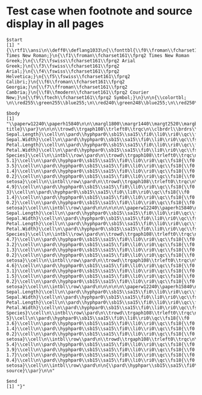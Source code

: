 # Test case when footnote and source display in all pages

    $start
    [1] "{\\rtf1\\ansi\n\\deff0\\deflang1033\n{\\fonttbl{\\f0\\froman\\fcharset161\\fprq2 Times New Roman;}\n{\\f1\\froman\\fcharset161\\fprq2 Times New Roman Greek;}\n{\\f2\\fswiss\\fcharset161\\fprq2 Arial Greek;}\n{\\f3\\fswiss\\fcharset161\\fprq2 Arial;}\n{\\f4\\fswiss\\fcharset161\\fprq2 Helvetica;}\n{\\f5\\fswiss\\fcharset161\\fprq2 Calibri;}\n{\\f6\\froman\\fcharset161\\fprq2 Georgia;}\n{\\f7\\ffroman\\fcharset161\\fprq2 Cambria;}\n{\\f8\\fmodern\\fcharset161\\fprq2 Courier New;}\n{\\f9\\ftech\\fcharset161\\fprq2 Symbol;}\n}\n\n{\\colortbl; \n\\red255\\green255\\blue255;\n\\red240\\green248\\blue255;\n\\red250\\green235\\blue215;\n\\red255\\green239\\blue219;\n\\red238\\green223\\blue204;\n\\red205\\green192\\blue176;\n\\red139\\green131\\blue120;\n\\red127\\green255\\blue212;\n\\red127\\green255\\blue212;\n\\red118\\green238\\blue198;\n\\red102\\green205\\blue170;\n\\red69\\green139\\blue116;\n\\red240\\green255\\blue255;\n\\red240\\green255\\blue255;\n\\red224\\green238\\blue238;\n\\red193\\green205\\blue205;\n\\red131\\green139\\blue139;\n\\red245\\green245\\blue220;\n\\red255\\green228\\blue196;\n\\red255\\green228\\blue196;\n\\red238\\green213\\blue183;\n\\red205\\green183\\blue158;\n\\red139\\green125\\blue107;\n\\red0\\green0\\blue0;\n\\red255\\green235\\blue205;\n\\red0\\green0\\blue255;\n\\red0\\green0\\blue255;\n\\red0\\green0\\blue238;\n\\red0\\green0\\blue205;\n\\red0\\green0\\blue139;\n\\red138\\green43\\blue226;\n\\red165\\green42\\blue42;\n\\red255\\green64\\blue64;\n\\red238\\green59\\blue59;\n\\red205\\green51\\blue51;\n\\red139\\green35\\blue35;\n\\red222\\green184\\blue135;\n\\red255\\green211\\blue155;\n\\red238\\green197\\blue145;\n\\red205\\green170\\blue125;\n\\red139\\green115\\blue85;\n\\red95\\green158\\blue160;\n\\red152\\green245\\blue255;\n\\red142\\green229\\blue238;\n\\red122\\green197\\blue205;\n\\red83\\green134\\blue139;\n\\red127\\green255\\blue0;\n\\red127\\green255\\blue0;\n\\red118\\green238\\blue0;\n\\red102\\green205\\blue0;\n\\red69\\green139\\blue0;\n\\red210\\green105\\blue30;\n\\red255\\green127\\blue36;\n\\red238\\green118\\blue33;\n\\red205\\green102\\blue29;\n\\red139\\green69\\blue19;\n\\red255\\green127\\blue80;\n\\red255\\green114\\blue86;\n\\red238\\green106\\blue80;\n\\red205\\green91\\blue69;\n\\red139\\green62\\blue47;\n\\red100\\green149\\blue237;\n\\red255\\green248\\blue220;\n\\red255\\green248\\blue220;\n\\red238\\green232\\blue205;\n\\red205\\green200\\blue177;\n\\red139\\green136\\blue120;\n\\red0\\green255\\blue255;\n\\red0\\green255\\blue255;\n\\red0\\green238\\blue238;\n\\red0\\green205\\blue205;\n\\red0\\green139\\blue139;\n\\red0\\green0\\blue139;\n\\red0\\green139\\blue139;\n\\red184\\green134\\blue11;\n\\red255\\green185\\blue15;\n\\red238\\green173\\blue14;\n\\red205\\green149\\blue12;\n\\red139\\green101\\blue8;\n\\red169\\green169\\blue169;\n\\red0\\green100\\blue0;\n\\red169\\green169\\blue169;\n\\red189\\green183\\blue107;\n\\red139\\green0\\blue139;\n\\red85\\green107\\blue47;\n\\red202\\green255\\blue112;\n\\red188\\green238\\blue104;\n\\red162\\green205\\blue90;\n\\red110\\green139\\blue61;\n\\red255\\green140\\blue0;\n\\red255\\green127\\blue0;\n\\red238\\green118\\blue0;\n\\red205\\green102\\blue0;\n\\red139\\green69\\blue0;\n\\red153\\green50\\blue204;\n\\red191\\green62\\blue255;\n\\red178\\green58\\blue238;\n\\red154\\green50\\blue205;\n\\red104\\green34\\blue139;\n\\red139\\green0\\blue0;\n\\red233\\green150\\blue122;\n\\red143\\green188\\blue143;\n\\red193\\green255\\blue193;\n\\red180\\green238\\blue180;\n\\red155\\green205\\blue155;\n\\red105\\green139\\blue105;\n\\red72\\green61\\blue139;\n\\red47\\green79\\blue79;\n\\red151\\green255\\blue255;\n\\red141\\green238\\blue238;\n\\red121\\green205\\blue205;\n\\red82\\green139\\blue139;\n\\red47\\green79\\blue79;\n\\red0\\green206\\blue209;\n\\red148\\green0\\blue211;\n\\red255\\green20\\blue147;\n\\red255\\green20\\blue147;\n\\red238\\green18\\blue137;\n\\red205\\green16\\blue118;\n\\red139\\green10\\blue80;\n\\red0\\green191\\blue255;\n\\red0\\green191\\blue255;\n\\red0\\green178\\blue238;\n\\red0\\green154\\blue205;\n\\red0\\green104\\blue139;\n\\red105\\green105\\blue105;\n\\red105\\green105\\blue105;\n\\red30\\green144\\blue255;\n\\red30\\green144\\blue255;\n\\red28\\green134\\blue238;\n\\red24\\green116\\blue205;\n\\red16\\green78\\blue139;\n\\red178\\green34\\blue34;\n\\red255\\green48\\blue48;\n\\red238\\green44\\blue44;\n\\red205\\green38\\blue38;\n\\red139\\green26\\blue26;\n\\red255\\green250\\blue240;\n\\red34\\green139\\blue34;\n\\red220\\green220\\blue220;\n\\red248\\green248\\blue255;\n\\red255\\green215\\blue0;\n\\red255\\green215\\blue0;\n\\red238\\green201\\blue0;\n\\red205\\green173\\blue0;\n\\red139\\green117\\blue0;\n\\red218\\green165\\blue32;\n\\red255\\green193\\blue37;\n\\red238\\green180\\blue34;\n\\red205\\green155\\blue29;\n\\red139\\green105\\blue20;\n\\red190\\green190\\blue190;\n\\red0\\green0\\blue0;\n\\red3\\green3\\blue3;\n\\red5\\green5\\blue5;\n\\red8\\green8\\blue8;\n\\red10\\green10\\blue10;\n\\red13\\green13\\blue13;\n\\red15\\green15\\blue15;\n\\red18\\green18\\blue18;\n\\red20\\green20\\blue20;\n\\red23\\green23\\blue23;\n\\red26\\green26\\blue26;\n\\red28\\green28\\blue28;\n\\red31\\green31\\blue31;\n\\red33\\green33\\blue33;\n\\red36\\green36\\blue36;\n\\red38\\green38\\blue38;\n\\red41\\green41\\blue41;\n\\red43\\green43\\blue43;\n\\red46\\green46\\blue46;\n\\red48\\green48\\blue48;\n\\red51\\green51\\blue51;\n\\red54\\green54\\blue54;\n\\red56\\green56\\blue56;\n\\red59\\green59\\blue59;\n\\red61\\green61\\blue61;\n\\red64\\green64\\blue64;\n\\red66\\green66\\blue66;\n\\red69\\green69\\blue69;\n\\red71\\green71\\blue71;\n\\red74\\green74\\blue74;\n\\red77\\green77\\blue77;\n\\red79\\green79\\blue79;\n\\red82\\green82\\blue82;\n\\red84\\green84\\blue84;\n\\red87\\green87\\blue87;\n\\red89\\green89\\blue89;\n\\red92\\green92\\blue92;\n\\red94\\green94\\blue94;\n\\red97\\green97\\blue97;\n\\red99\\green99\\blue99;\n\\red102\\green102\\blue102;\n\\red105\\green105\\blue105;\n\\red107\\green107\\blue107;\n\\red110\\green110\\blue110;\n\\red112\\green112\\blue112;\n\\red115\\green115\\blue115;\n\\red117\\green117\\blue117;\n\\red120\\green120\\blue120;\n\\red122\\green122\\blue122;\n\\red125\\green125\\blue125;\n\\red127\\green127\\blue127;\n\\red130\\green130\\blue130;\n\\red133\\green133\\blue133;\n\\red135\\green135\\blue135;\n\\red138\\green138\\blue138;\n\\red140\\green140\\blue140;\n\\red143\\green143\\blue143;\n\\red145\\green145\\blue145;\n\\red148\\green148\\blue148;\n\\red150\\green150\\blue150;\n\\red153\\green153\\blue153;\n\\red156\\green156\\blue156;\n\\red158\\green158\\blue158;\n\\red161\\green161\\blue161;\n\\red163\\green163\\blue163;\n\\red166\\green166\\blue166;\n\\red168\\green168\\blue168;\n\\red171\\green171\\blue171;\n\\red173\\green173\\blue173;\n\\red176\\green176\\blue176;\n\\red179\\green179\\blue179;\n\\red181\\green181\\blue181;\n\\red184\\green184\\blue184;\n\\red186\\green186\\blue186;\n\\red189\\green189\\blue189;\n\\red191\\green191\\blue191;\n\\red194\\green194\\blue194;\n\\red196\\green196\\blue196;\n\\red199\\green199\\blue199;\n\\red201\\green201\\blue201;\n\\red204\\green204\\blue204;\n\\red207\\green207\\blue207;\n\\red209\\green209\\blue209;\n\\red212\\green212\\blue212;\n\\red214\\green214\\blue214;\n\\red217\\green217\\blue217;\n\\red219\\green219\\blue219;\n\\red222\\green222\\blue222;\n\\red224\\green224\\blue224;\n\\red227\\green227\\blue227;\n\\red229\\green229\\blue229;\n\\red232\\green232\\blue232;\n\\red235\\green235\\blue235;\n\\red237\\green237\\blue237;\n\\red240\\green240\\blue240;\n\\red242\\green242\\blue242;\n\\red245\\green245\\blue245;\n\\red247\\green247\\blue247;\n\\red250\\green250\\blue250;\n\\red252\\green252\\blue252;\n\\red255\\green255\\blue255;\n\\red0\\green255\\blue0;\n\\red0\\green255\\blue0;\n\\red0\\green238\\blue0;\n\\red0\\green205\\blue0;\n\\red0\\green139\\blue0;\n\\red173\\green255\\blue47;\n\\red190\\green190\\blue190;\n\\red0\\green0\\blue0;\n\\red3\\green3\\blue3;\n\\red5\\green5\\blue5;\n\\red8\\green8\\blue8;\n\\red10\\green10\\blue10;\n\\red13\\green13\\blue13;\n\\red15\\green15\\blue15;\n\\red18\\green18\\blue18;\n\\red20\\green20\\blue20;\n\\red23\\green23\\blue23;\n\\red26\\green26\\blue26;\n\\red28\\green28\\blue28;\n\\red31\\green31\\blue31;\n\\red33\\green33\\blue33;\n\\red36\\green36\\blue36;\n\\red38\\green38\\blue38;\n\\red41\\green41\\blue41;\n\\red43\\green43\\blue43;\n\\red46\\green46\\blue46;\n\\red48\\green48\\blue48;\n\\red51\\green51\\blue51;\n\\red54\\green54\\blue54;\n\\red56\\green56\\blue56;\n\\red59\\green59\\blue59;\n\\red61\\green61\\blue61;\n\\red64\\green64\\blue64;\n\\red66\\green66\\blue66;\n\\red69\\green69\\blue69;\n\\red71\\green71\\blue71;\n\\red74\\green74\\blue74;\n\\red77\\green77\\blue77;\n\\red79\\green79\\blue79;\n\\red82\\green82\\blue82;\n\\red84\\green84\\blue84;\n\\red87\\green87\\blue87;\n\\red89\\green89\\blue89;\n\\red92\\green92\\blue92;\n\\red94\\green94\\blue94;\n\\red97\\green97\\blue97;\n\\red99\\green99\\blue99;\n\\red102\\green102\\blue102;\n\\red105\\green105\\blue105;\n\\red107\\green107\\blue107;\n\\red110\\green110\\blue110;\n\\red112\\green112\\blue112;\n\\red115\\green115\\blue115;\n\\red117\\green117\\blue117;\n\\red120\\green120\\blue120;\n\\red122\\green122\\blue122;\n\\red125\\green125\\blue125;\n\\red127\\green127\\blue127;\n\\red130\\green130\\blue130;\n\\red133\\green133\\blue133;\n\\red135\\green135\\blue135;\n\\red138\\green138\\blue138;\n\\red140\\green140\\blue140;\n\\red143\\green143\\blue143;\n\\red145\\green145\\blue145;\n\\red148\\green148\\blue148;\n\\red150\\green150\\blue150;\n\\red153\\green153\\blue153;\n\\red156\\green156\\blue156;\n\\red158\\green158\\blue158;\n\\red161\\green161\\blue161;\n\\red163\\green163\\blue163;\n\\red166\\green166\\blue166;\n\\red168\\green168\\blue168;\n\\red171\\green171\\blue171;\n\\red173\\green173\\blue173;\n\\red176\\green176\\blue176;\n\\red179\\green179\\blue179;\n\\red181\\green181\\blue181;\n\\red184\\green184\\blue184;\n\\red186\\green186\\blue186;\n\\red189\\green189\\blue189;\n\\red191\\green191\\blue191;\n\\red194\\green194\\blue194;\n\\red196\\green196\\blue196;\n\\red199\\green199\\blue199;\n\\red201\\green201\\blue201;\n\\red204\\green204\\blue204;\n\\red207\\green207\\blue207;\n\\red209\\green209\\blue209;\n\\red212\\green212\\blue212;\n\\red214\\green214\\blue214;\n\\red217\\green217\\blue217;\n\\red219\\green219\\blue219;\n\\red222\\green222\\blue222;\n\\red224\\green224\\blue224;\n\\red227\\green227\\blue227;\n\\red229\\green229\\blue229;\n\\red232\\green232\\blue232;\n\\red235\\green235\\blue235;\n\\red237\\green237\\blue237;\n\\red240\\green240\\blue240;\n\\red242\\green242\\blue242;\n\\red245\\green245\\blue245;\n\\red247\\green247\\blue247;\n\\red250\\green250\\blue250;\n\\red252\\green252\\blue252;\n\\red255\\green255\\blue255;\n\\red240\\green255\\blue240;\n\\red240\\green255\\blue240;\n\\red224\\green238\\blue224;\n\\red193\\green205\\blue193;\n\\red131\\green139\\blue131;\n\\red255\\green105\\blue180;\n\\red255\\green110\\blue180;\n\\red238\\green106\\blue167;\n\\red205\\green96\\blue144;\n\\red139\\green58\\blue98;\n\\red205\\green92\\blue92;\n\\red255\\green106\\blue106;\n\\red238\\green99\\blue99;\n\\red205\\green85\\blue85;\n\\red139\\green58\\blue58;\n\\red255\\green255\\blue240;\n\\red255\\green255\\blue240;\n\\red238\\green238\\blue224;\n\\red205\\green205\\blue193;\n\\red139\\green139\\blue131;\n\\red240\\green230\\blue140;\n\\red255\\green246\\blue143;\n\\red238\\green230\\blue133;\n\\red205\\green198\\blue115;\n\\red139\\green134\\blue78;\n\\red230\\green230\\blue250;\n\\red255\\green240\\blue245;\n\\red255\\green240\\blue245;\n\\red238\\green224\\blue229;\n\\red205\\green193\\blue197;\n\\red139\\green131\\blue134;\n\\red124\\green252\\blue0;\n\\red255\\green250\\blue205;\n\\red255\\green250\\blue205;\n\\red238\\green233\\blue191;\n\\red205\\green201\\blue165;\n\\red139\\green137\\blue112;\n\\red173\\green216\\blue230;\n\\red191\\green239\\blue255;\n\\red178\\green223\\blue238;\n\\red154\\green192\\blue205;\n\\red104\\green131\\blue139;\n\\red240\\green128\\blue128;\n\\red224\\green255\\blue255;\n\\red224\\green255\\blue255;\n\\red209\\green238\\blue238;\n\\red180\\green205\\blue205;\n\\red122\\green139\\blue139;\n\\red238\\green221\\blue130;\n\\red255\\green236\\blue139;\n\\red238\\green220\\blue130;\n\\red205\\green190\\blue112;\n\\red139\\green129\\blue76;\n\\red250\\green250\\blue210;\n\\red211\\green211\\blue211;\n\\red144\\green238\\blue144;\n\\red211\\green211\\blue211;\n\\red255\\green182\\blue193;\n\\red255\\green174\\blue185;\n\\red238\\green162\\blue173;\n\\red205\\green140\\blue149;\n\\red139\\green95\\blue101;\n\\red255\\green160\\blue122;\n\\red255\\green160\\blue122;\n\\red238\\green149\\blue114;\n\\red205\\green129\\blue98;\n\\red139\\green87\\blue66;\n\\red32\\green178\\blue170;\n\\red135\\green206\\blue250;\n\\red176\\green226\\blue255;\n\\red164\\green211\\blue238;\n\\red141\\green182\\blue205;\n\\red96\\green123\\blue139;\n\\red132\\green112\\blue255;\n\\red119\\green136\\blue153;\n\\red119\\green136\\blue153;\n\\red176\\green196\\blue222;\n\\red202\\green225\\blue255;\n\\red188\\green210\\blue238;\n\\red162\\green181\\blue205;\n\\red110\\green123\\blue139;\n\\red255\\green255\\blue224;\n\\red255\\green255\\blue224;\n\\red238\\green238\\blue209;\n\\red205\\green205\\blue180;\n\\red139\\green139\\blue122;\n\\red50\\green205\\blue50;\n\\red250\\green240\\blue230;\n\\red255\\green0\\blue255;\n\\red255\\green0\\blue255;\n\\red238\\green0\\blue238;\n\\red205\\green0\\blue205;\n\\red139\\green0\\blue139;\n\\red176\\green48\\blue96;\n\\red255\\green52\\blue179;\n\\red238\\green48\\blue167;\n\\red205\\green41\\blue144;\n\\red139\\green28\\blue98;\n\\red102\\green205\\blue170;\n\\red0\\green0\\blue205;\n\\red186\\green85\\blue211;\n\\red224\\green102\\blue255;\n\\red209\\green95\\blue238;\n\\red180\\green82\\blue205;\n\\red122\\green55\\blue139;\n\\red147\\green112\\blue219;\n\\red171\\green130\\blue255;\n\\red159\\green121\\blue238;\n\\red137\\green104\\blue205;\n\\red93\\green71\\blue139;\n\\red60\\green179\\blue113;\n\\red123\\green104\\blue238;\n\\red0\\green250\\blue154;\n\\red72\\green209\\blue204;\n\\red199\\green21\\blue133;\n\\red25\\green25\\blue112;\n\\red245\\green255\\blue250;\n\\red255\\green228\\blue225;\n\\red255\\green228\\blue225;\n\\red238\\green213\\blue210;\n\\red205\\green183\\blue181;\n\\red139\\green125\\blue123;\n\\red255\\green228\\blue181;\n\\red255\\green222\\blue173;\n\\red255\\green222\\blue173;\n\\red238\\green207\\blue161;\n\\red205\\green179\\blue139;\n\\red139\\green121\\blue94;\n\\red0\\green0\\blue128;\n\\red0\\green0\\blue128;\n\\red253\\green245\\blue230;\n\\red107\\green142\\blue35;\n\\red192\\green255\\blue62;\n\\red179\\green238\\blue58;\n\\red154\\green205\\blue50;\n\\red105\\green139\\blue34;\n\\red255\\green165\\blue0;\n\\red255\\green165\\blue0;\n\\red238\\green154\\blue0;\n\\red205\\green133\\blue0;\n\\red139\\green90\\blue0;\n\\red255\\green69\\blue0;\n\\red255\\green69\\blue0;\n\\red238\\green64\\blue0;\n\\red205\\green55\\blue0;\n\\red139\\green37\\blue0;\n\\red218\\green112\\blue214;\n\\red255\\green131\\blue250;\n\\red238\\green122\\blue233;\n\\red205\\green105\\blue201;\n\\red139\\green71\\blue137;\n\\red238\\green232\\blue170;\n\\red152\\green251\\blue152;\n\\red154\\green255\\blue154;\n\\red144\\green238\\blue144;\n\\red124\\green205\\blue124;\n\\red84\\green139\\blue84;\n\\red175\\green238\\blue238;\n\\red187\\green255\\blue255;\n\\red174\\green238\\blue238;\n\\red150\\green205\\blue205;\n\\red102\\green139\\blue139;\n\\red219\\green112\\blue147;\n\\red255\\green130\\blue171;\n\\red238\\green121\\blue159;\n\\red205\\green104\\blue137;\n\\red139\\green71\\blue93;\n\\red255\\green239\\blue213;\n\\red255\\green218\\blue185;\n\\red255\\green218\\blue185;\n\\red238\\green203\\blue173;\n\\red205\\green175\\blue149;\n\\red139\\green119\\blue101;\n\\red205\\green133\\blue63;\n\\red255\\green192\\blue203;\n\\red255\\green181\\blue197;\n\\red238\\green169\\blue184;\n\\red205\\green145\\blue158;\n\\red139\\green99\\blue108;\n\\red221\\green160\\blue221;\n\\red255\\green187\\blue255;\n\\red238\\green174\\blue238;\n\\red205\\green150\\blue205;\n\\red139\\green102\\blue139;\n\\red176\\green224\\blue230;\n\\red160\\green32\\blue240;\n\\red155\\green48\\blue255;\n\\red145\\green44\\blue238;\n\\red125\\green38\\blue205;\n\\red85\\green26\\blue139;\n\\red255\\green0\\blue0;\n\\red255\\green0\\blue0;\n\\red238\\green0\\blue0;\n\\red205\\green0\\blue0;\n\\red139\\green0\\blue0;\n\\red188\\green143\\blue143;\n\\red255\\green193\\blue193;\n\\red238\\green180\\blue180;\n\\red205\\green155\\blue155;\n\\red139\\green105\\blue105;\n\\red65\\green105\\blue225;\n\\red72\\green118\\blue255;\n\\red67\\green110\\blue238;\n\\red58\\green95\\blue205;\n\\red39\\green64\\blue139;\n\\red139\\green69\\blue19;\n\\red250\\green128\\blue114;\n\\red255\\green140\\blue105;\n\\red238\\green130\\blue98;\n\\red205\\green112\\blue84;\n\\red139\\green76\\blue57;\n\\red244\\green164\\blue96;\n\\red46\\green139\\blue87;\n\\red84\\green255\\blue159;\n\\red78\\green238\\blue148;\n\\red67\\green205\\blue128;\n\\red46\\green139\\blue87;\n\\red255\\green245\\blue238;\n\\red255\\green245\\blue238;\n\\red238\\green229\\blue222;\n\\red205\\green197\\blue191;\n\\red139\\green134\\blue130;\n\\red160\\green82\\blue45;\n\\red255\\green130\\blue71;\n\\red238\\green121\\blue66;\n\\red205\\green104\\blue57;\n\\red139\\green71\\blue38;\n\\red135\\green206\\blue235;\n\\red135\\green206\\blue255;\n\\red126\\green192\\blue238;\n\\red108\\green166\\blue205;\n\\red74\\green112\\blue139;\n\\red106\\green90\\blue205;\n\\red131\\green111\\blue255;\n\\red122\\green103\\blue238;\n\\red105\\green89\\blue205;\n\\red71\\green60\\blue139;\n\\red112\\green128\\blue144;\n\\red198\\green226\\blue255;\n\\red185\\green211\\blue238;\n\\red159\\green182\\blue205;\n\\red108\\green123\\blue139;\n\\red112\\green128\\blue144;\n\\red255\\green250\\blue250;\n\\red255\\green250\\blue250;\n\\red238\\green233\\blue233;\n\\red205\\green201\\blue201;\n\\red139\\green137\\blue137;\n\\red0\\green255\\blue127;\n\\red0\\green255\\blue127;\n\\red0\\green238\\blue118;\n\\red0\\green205\\blue102;\n\\red0\\green139\\blue69;\n\\red70\\green130\\blue180;\n\\red99\\green184\\blue255;\n\\red92\\green172\\blue238;\n\\red79\\green148\\blue205;\n\\red54\\green100\\blue139;\n\\red210\\green180\\blue140;\n\\red255\\green165\\blue79;\n\\red238\\green154\\blue73;\n\\red205\\green133\\blue63;\n\\red139\\green90\\blue43;\n\\red216\\green191\\blue216;\n\\red255\\green225\\blue255;\n\\red238\\green210\\blue238;\n\\red205\\green181\\blue205;\n\\red139\\green123\\blue139;\n\\red255\\green99\\blue71;\n\\red255\\green99\\blue71;\n\\red238\\green92\\blue66;\n\\red205\\green79\\blue57;\n\\red139\\green54\\blue38;\n\\red64\\green224\\blue208;\n\\red0\\green245\\blue255;\n\\red0\\green229\\blue238;\n\\red0\\green197\\blue205;\n\\red0\\green134\\blue139;\n\\red238\\green130\\blue238;\n\\red208\\green32\\blue144;\n\\red255\\green62\\blue150;\n\\red238\\green58\\blue140;\n\\red205\\green50\\blue120;\n\\red139\\green34\\blue82;\n\\red245\\green222\\blue179;\n\\red255\\green231\\blue186;\n\\red238\\green216\\blue174;\n\\red205\\green186\\blue150;\n\\red139\\green126\\blue102;\n\\red245\\green245\\blue245;\n\\red255\\green255\\blue0;\n\\red255\\green255\\blue0;\n\\red238\\green238\\blue0;\n\\red205\\green205\\blue0;\n\\red139\\green139\\blue0;\n\\red154\\green205\\blue50;\n}"
    
    $body
    [1] "\\paperw12240\\paperh15840\n\n\\margl1800\\margr1440\\margt2520\\margb1800\\headery2520\\footery1449\n\n{\\pard\\hyphpar\\sb180\\sa180\\fi0\\li0\\ri0\\qc\\fs24{\\f0 title}\\par}\n\n\n\\trowd\\trgaph108\\trleft0\\trqc\n\\clbrdrl\\brdrs\\brdrw15\\clbrdrt\\brdrdb\\brdrw15\\clbrdrb\\brdrw15\\cellx1800\n\\clbrdrl\\brdrs\\brdrw15\\clbrdrt\\brdrdb\\brdrw15\\clbrdrb\\brdrw15\\cellx3600\n\\clbrdrl\\brdrs\\brdrw15\\clbrdrt\\brdrdb\\brdrw15\\clbrdrb\\brdrw15\\cellx5400\n\\clbrdrl\\brdrs\\brdrw15\\clbrdrt\\brdrdb\\brdrw15\\clbrdrb\\brdrw15\\cellx7200\n\\clbrdrl\\brdrs\\brdrw15\\clbrdrt\\brdrdb\\brdrw15\\clbrdrr\\brdrs\\brdrw15\\clbrdrb\\brdrw15\\cellx9000\n\\pard\\hyphpar0\\sb15\\sa15\\fi0\\li0\\ri0\\qc\\fs18{\\f0 Sepal.Length}\\cell\n\\pard\\hyphpar0\\sb15\\sa15\\fi0\\li0\\ri0\\qc\\fs18{\\f0 Sepal.Width}\\cell\n\\pard\\hyphpar0\\sb15\\sa15\\fi0\\li0\\ri0\\qc\\fs18{\\f0 Petal.Length}\\cell\n\\pard\\hyphpar0\\sb15\\sa15\\fi0\\li0\\ri0\\qc\\fs18{\\f0 Petal.Width}\\cell\n\\pard\\hyphpar0\\sb15\\sa15\\fi0\\li0\\ri0\\qc\\fs18{\\f0 Species}\\cell\n\\intbl\\row\\pard\n\\trowd\\trgaph108\\trleft0\\trqc\n\\clbrdrl\\brdrs\\brdrw15\\brdrcf553\\clbrdrt\\brdrs\\brdrw15\\clbrdrb\\brdrw15\\cellx1800\n\\clbrdrl\\brdrs\\brdrw15\\brdrcf553\\clbrdrt\\brdrs\\brdrw15\\clbrdrb\\brdrw15\\cellx3600\n\\clbrdrl\\brdrs\\brdrw15\\brdrcf553\\clbrdrt\\brdrs\\brdrw15\\clbrdrb\\brdrw15\\cellx5400\n\\clbrdrl\\brdrs\\brdrw15\\brdrcf553\\clbrdrt\\brdrs\\brdrw15\\clbrdrb\\brdrw15\\cellx7200\n\\clbrdrl\\brdrs\\brdrw15\\brdrcf553\\clbrdrt\\brdrs\\brdrw15\\clbrdrr\\brdrs\\brdrw15\\clbrdrb\\brdrw15\\cellx9000\n\\pard\\hyphpar0\\sb15\\sa15\\fi0\\li0\\ri0\\qc\\fs18{\\f0 5.1}\\cell\n\\pard\\hyphpar0\\sb15\\sa15\\fi0\\li0\\ri0\\qc\\fs18{\\f0 3.5}\\cell\n\\pard\\hyphpar0\\sb15\\sa15\\fi0\\li0\\ri0\\qc\\fs18{\\f0 1.4}\\cell\n\\pard\\hyphpar0\\sb15\\sa15\\fi0\\li0\\ri0\\qc\\fs18{\\f0 0.2}\\cell\n\\pard\\hyphpar0\\sb15\\sa15\\fi0\\li0\\ri0\\qc\\fs18{\\f0 setosa}\\cell\n\\intbl\\row\\pard\n\\trowd\\trgaph108\\trleft0\\trqc\n\\clbrdrl\\brdrs\\brdrw15\\brdrcf553\\clbrdrt\\brdrw15\\clbrdrb\\brdrs\\brdrw15\\cellx1800\n\\clbrdrl\\brdrs\\brdrw15\\brdrcf553\\clbrdrt\\brdrw15\\clbrdrb\\brdrs\\brdrw15\\cellx3600\n\\clbrdrl\\brdrs\\brdrw15\\brdrcf553\\clbrdrt\\brdrw15\\clbrdrb\\brdrs\\brdrw15\\cellx5400\n\\clbrdrl\\brdrs\\brdrw15\\brdrcf553\\clbrdrt\\brdrw15\\clbrdrb\\brdrs\\brdrw15\\cellx7200\n\\clbrdrl\\brdrs\\brdrw15\\brdrcf553\\clbrdrt\\brdrw15\\clbrdrr\\brdrs\\brdrw15\\clbrdrb\\brdrs\\brdrw15\\cellx9000\n\\pard\\hyphpar0\\sb15\\sa15\\fi0\\li0\\ri0\\qc\\fs18{\\f0 4.9}\\cell\n\\pard\\hyphpar0\\sb15\\sa15\\fi0\\li0\\ri0\\qc\\fs18{\\f0 3}\\cell\n\\pard\\hyphpar0\\sb15\\sa15\\fi0\\li0\\ri0\\qc\\fs18{\\f0 1.4}\\cell\n\\pard\\hyphpar0\\sb15\\sa15\\fi0\\li0\\ri0\\qc\\fs18{\\f0 0.2}\\cell\n\\pard\\hyphpar0\\sb15\\sa15\\fi0\\li0\\ri0\\qc\\fs18{\\f0 setosa}\\cell\n\\intbl\\row\\pard\n\n\n\n\n\\paperw12240\\paperh15840\n\n\\margl1800\\margr1440\\margt2520\\margb1800\\headery2520\\footery1449\n\n\n\n\n\\trowd\\trgaph108\\trleft0\\trqc\n\\clbrdrl\\brdrs\\brdrw15\\clbrdrt\\brdrs\\brdrw15\\clbrdrb\\brdrw15\\cellx1800\n\\clbrdrl\\brdrs\\brdrw15\\clbrdrt\\brdrs\\brdrw15\\clbrdrb\\brdrw15\\cellx3600\n\\clbrdrl\\brdrs\\brdrw15\\clbrdrt\\brdrs\\brdrw15\\clbrdrb\\brdrw15\\cellx5400\n\\clbrdrl\\brdrs\\brdrw15\\clbrdrt\\brdrs\\brdrw15\\clbrdrb\\brdrw15\\cellx7200\n\\clbrdrl\\brdrs\\brdrw15\\clbrdrt\\brdrs\\brdrw15\\clbrdrr\\brdrs\\brdrw15\\clbrdrb\\brdrw15\\cellx9000\n\\pard\\hyphpar0\\sb15\\sa15\\fi0\\li0\\ri0\\qc\\fs18{\\f0 Sepal.Length}\\cell\n\\pard\\hyphpar0\\sb15\\sa15\\fi0\\li0\\ri0\\qc\\fs18{\\f0 Sepal.Width}\\cell\n\\pard\\hyphpar0\\sb15\\sa15\\fi0\\li0\\ri0\\qc\\fs18{\\f0 Petal.Length}\\cell\n\\pard\\hyphpar0\\sb15\\sa15\\fi0\\li0\\ri0\\qc\\fs18{\\f0 Petal.Width}\\cell\n\\pard\\hyphpar0\\sb15\\sa15\\fi0\\li0\\ri0\\qc\\fs18{\\f0 Species}\\cell\n\\intbl\\row\\pard\n\\trowd\\trgaph108\\trleft0\\trqc\n\\clbrdrl\\brdrs\\brdrw15\\clbrdrt\\brdrs\\brdrw15\\clbrdrb\\brdrw15\\cellx1800\n\\clbrdrl\\brdrs\\brdrw15\\clbrdrt\\brdrs\\brdrw15\\clbrdrb\\brdrw15\\cellx3600\n\\clbrdrl\\brdrs\\brdrw15\\clbrdrt\\brdrs\\brdrw15\\clbrdrb\\brdrw15\\cellx5400\n\\clbrdrl\\brdrs\\brdrw15\\clbrdrt\\brdrs\\brdrw15\\clbrdrb\\brdrw15\\cellx7200\n\\clbrdrl\\brdrs\\brdrw15\\clbrdrt\\brdrs\\brdrw15\\clbrdrr\\brdrs\\brdrw15\\clbrdrb\\brdrw15\\cellx9000\n\\pard\\hyphpar0\\sb15\\sa15\\fi0\\li0\\ri0\\qc\\fs18{\\f0 4.7}\\cell\n\\pard\\hyphpar0\\sb15\\sa15\\fi0\\li0\\ri0\\qc\\fs18{\\f0 3.2}\\cell\n\\pard\\hyphpar0\\sb15\\sa15\\fi0\\li0\\ri0\\qc\\fs18{\\f0 1.3}\\cell\n\\pard\\hyphpar0\\sb15\\sa15\\fi0\\li0\\ri0\\qc\\fs18{\\f0 0.2}\\cell\n\\pard\\hyphpar0\\sb15\\sa15\\fi0\\li0\\ri0\\qc\\fs18{\\f0 setosa}\\cell\n\\intbl\\row\\pard\n\\trowd\\trgaph108\\trleft0\\trqc\n\\clbrdrl\\brdrs\\brdrw15\\clbrdrt\\brdrw15\\clbrdrb\\brdrs\\brdrw15\\cellx1800\n\\clbrdrl\\brdrs\\brdrw15\\clbrdrt\\brdrw15\\clbrdrb\\brdrs\\brdrw15\\cellx3600\n\\clbrdrl\\brdrs\\brdrw15\\clbrdrt\\brdrw15\\clbrdrb\\brdrs\\brdrw15\\cellx5400\n\\clbrdrl\\brdrs\\brdrw15\\clbrdrt\\brdrw15\\clbrdrb\\brdrs\\brdrw15\\cellx7200\n\\clbrdrl\\brdrs\\brdrw15\\clbrdrt\\brdrw15\\clbrdrr\\brdrs\\brdrw15\\clbrdrb\\brdrs\\brdrw15\\cellx9000\n\\pard\\hyphpar0\\sb15\\sa15\\fi0\\li0\\ri0\\qc\\fs18{\\f0 4.6}\\cell\n\\pard\\hyphpar0\\sb15\\sa15\\fi0\\li0\\ri0\\qc\\fs18{\\f0 3.1}\\cell\n\\pard\\hyphpar0\\sb15\\sa15\\fi0\\li0\\ri0\\qc\\fs18{\\f0 1.5}\\cell\n\\pard\\hyphpar0\\sb15\\sa15\\fi0\\li0\\ri0\\qc\\fs18{\\f0 0.2}\\cell\n\\pard\\hyphpar0\\sb15\\sa15\\fi0\\li0\\ri0\\qc\\fs18{\\f0 setosa}\\cell\n\\intbl\\row\\pard\n\n\n\n\n\\paperw12240\\paperh15840\n\n\\margl1800\\margr1440\\margt2520\\margb1800\\headery2520\\footery1449\n\n\n\n\n\\trowd\\trgaph108\\trleft0\\trqc\n\\clbrdrl\\brdrs\\brdrw15\\clbrdrt\\brdrs\\brdrw15\\clbrdrb\\brdrw15\\cellx1800\n\\clbrdrl\\brdrs\\brdrw15\\clbrdrt\\brdrs\\brdrw15\\clbrdrb\\brdrw15\\cellx3600\n\\clbrdrl\\brdrs\\brdrw15\\clbrdrt\\brdrs\\brdrw15\\clbrdrb\\brdrw15\\cellx5400\n\\clbrdrl\\brdrs\\brdrw15\\clbrdrt\\brdrs\\brdrw15\\clbrdrb\\brdrw15\\cellx7200\n\\clbrdrl\\brdrs\\brdrw15\\clbrdrt\\brdrs\\brdrw15\\clbrdrr\\brdrs\\brdrw15\\clbrdrb\\brdrw15\\cellx9000\n\\pard\\hyphpar0\\sb15\\sa15\\fi0\\li0\\ri0\\qc\\fs18{\\f0 Sepal.Length}\\cell\n\\pard\\hyphpar0\\sb15\\sa15\\fi0\\li0\\ri0\\qc\\fs18{\\f0 Sepal.Width}\\cell\n\\pard\\hyphpar0\\sb15\\sa15\\fi0\\li0\\ri0\\qc\\fs18{\\f0 Petal.Length}\\cell\n\\pard\\hyphpar0\\sb15\\sa15\\fi0\\li0\\ri0\\qc\\fs18{\\f0 Petal.Width}\\cell\n\\pard\\hyphpar0\\sb15\\sa15\\fi0\\li0\\ri0\\qc\\fs18{\\f0 Species}\\cell\n\\intbl\\row\\pard\n\\trowd\\trgaph108\\trleft0\\trqc\n\\clbrdrl\\brdrs\\brdrw15\\clbrdrt\\brdrs\\brdrw15\\clbrdrb\\brdrw15\\cellx1800\n\\clbrdrl\\brdrs\\brdrw15\\clbrdrt\\brdrs\\brdrw15\\clbrdrb\\brdrw15\\cellx3600\n\\clbrdrl\\brdrs\\brdrw15\\clbrdrt\\brdrs\\brdrw15\\clbrdrb\\brdrw15\\cellx5400\n\\clbrdrl\\brdrs\\brdrw15\\clbrdrt\\brdrs\\brdrw15\\clbrdrb\\brdrw15\\cellx7200\n\\clbrdrl\\brdrs\\brdrw15\\clbrdrt\\brdrs\\brdrw15\\clbrdrr\\brdrs\\brdrw15\\clbrdrb\\brdrw15\\cellx9000\n\\pard\\hyphpar0\\sb15\\sa15\\fi0\\li0\\ri0\\qc\\fs18{\\f0 5}\\cell\n\\pard\\hyphpar0\\sb15\\sa15\\fi0\\li0\\ri0\\qc\\fs18{\\f0 3.6}\\cell\n\\pard\\hyphpar0\\sb15\\sa15\\fi0\\li0\\ri0\\qc\\fs18{\\f0 1.4}\\cell\n\\pard\\hyphpar0\\sb15\\sa15\\fi0\\li0\\ri0\\qc\\fs18{\\f0 0.2}\\cell\n\\pard\\hyphpar0\\sb15\\sa15\\fi0\\li0\\ri0\\qc\\fs18{\\f0 setosa}\\cell\n\\intbl\\row\\pard\n\\trowd\\trgaph108\\trleft0\\trqc\n\\clbrdrl\\brdrs\\brdrw15\\clbrdrt\\brdrw15\\clbrdrb\\brdrdb\\brdrw15\\cellx1800\n\\clbrdrl\\brdrs\\brdrw15\\clbrdrt\\brdrw15\\clbrdrb\\brdrdb\\brdrw15\\cellx3600\n\\clbrdrl\\brdrs\\brdrw15\\clbrdrt\\brdrw15\\clbrdrb\\brdrdb\\brdrw15\\cellx5400\n\\clbrdrl\\brdrs\\brdrw15\\clbrdrt\\brdrw15\\clbrdrb\\brdrdb\\brdrw15\\cellx7200\n\\clbrdrl\\brdrs\\brdrw15\\clbrdrt\\brdrw15\\clbrdrr\\brdrs\\brdrw15\\clbrdrb\\brdrdb\\brdrw15\\cellx9000\n\\pard\\hyphpar0\\sb15\\sa15\\fi0\\li0\\ri0\\qc\\fs18{\\f0 5.4}\\cell\n\\pard\\hyphpar0\\sb15\\sa15\\fi0\\li0\\ri0\\qc\\fs18{\\f0 3.9}\\cell\n\\pard\\hyphpar0\\sb15\\sa15\\fi0\\li0\\ri0\\qc\\fs18{\\f0 1.7}\\cell\n\\pard\\hyphpar0\\sb15\\sa15\\fi0\\li0\\ri0\\qc\\fs18{\\f0 0.4}\\cell\n\\pard\\hyphpar0\\sb15\\sa15\\fi0\\li0\\ri0\\qc\\fs18{\\f0 setosa}\\cell\n\\intbl\\row\\pard\n\n{\\pard\\hyphpar\\sb15\\sa15\\fi0\\li0\\ri0\\qc\\fs18{\\f0 source}\\par}\n\n"
    
    $end
    [1] "}"
    

